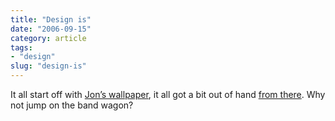 ```yaml
---
title: "Design is"
date: "2006-09-15"
category: article
tags:
- "design"
slug: "design-is"
---
```


 <!-- [![Design is...][image-1]][1] -->

It all start off with [Jon’s wallpaper][2], it all got a bit out of hand [from there][3]. Why not jump on the band wagon?

[1]:	https://www.flickr.com/photos/funkylarma/243818252/ "Photo Sharing"
[2]:	https://www.hicksdesign.co.uk/journal/design-is-just-making-things-line-up
[3]:	https://flickr.com/photos/luxuryluke/243226912/

[image-1]:	/images/243818252_158352966c.jpg
